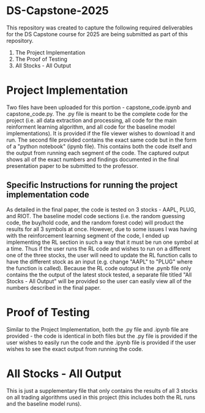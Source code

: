 # DS-Capstone-2025
This repository was created to capture the following required deliverables for the DS Capstone course for 2025 are being submitted as part of this repository.
1. The Project Implementation
2. The Proof of Testing
3. All Stocks - All Output

# Project Implementation
Two files have been uploaded for this portion - capstone_code.ipynb and capstone_code.py. The .py file is meant to be the complete code for the project (i.e. all data extraction and processing, all code for the main reinforment learning algorithm, and all code for the baseline model implementations). It is provided if the file viewer wishes to download it and run. The second file provided contains the exact same code but in the form of a "python notebook" (ipynb file). This contains both the code itself and the output from running each segment of the code. The captured output shows all of the exact numbers and findings documented in the final presentation paper to be submitted to the professor. 

## Specific Instructions for running the project implementation code
As detailed in the final paper, the code is tested on 3 stocks - AAPL, PLUG, and RIOT. The baseline model code sections (i.e. the random guessing code, the buy/hold code, and the random forest code) will product the results for all 3 symbols at once. However, due to some issues I was having with the reinforcement learning segment of the code, I ended up implementing the RL section in such a way that it must be run one symbol at a time. Thus if the user runs the RL code and wishes to run on a different one of the three stocks, the user will need to update the RL function calls to have the different stock as an input (e.g. change "AAPL" to "PLUG" where the function is called). Because the RL code outoput in the .pynb file only contains the the output of the latest stock tested, a separate file titled "All Stocks - All Output" will be provided so the user can easily view all of the numbers described in the final paper.

# Proof of Testing
Similar to the Project Implementation, both the .py file and .ipynb file are provided - the code is identical in both files but the .py file is provided if the user wishes to easily run the code and the .ipynb file is provided if the user wishes to see the exact output from running the code.

# All Stocks - All Output
This is just a supplementary file that only contains the results of all 3 stocks on all trading algorithms used in this project (this includes both the RL runs and the baseline model runs).
